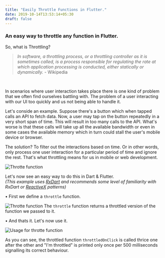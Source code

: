 ```yaml
---
title: "Easily Throttle Functions in Flutter."
date: 2019-10-14T13:53:14+05:30
draft: false
---
```


### <p>An easy way to throttle any function in Flutter.</p>

So, what is Throttling?

> <i>In software, a throttling process, or a throttling controller as it is sometimes called, is a process responsible for regulating the rate at which application processing is conducted, either statically or dynamically.</i> - Wikipedia

<br />

In scenarios where user interaction takes place there is one kind of problem that we often find ourselves battling with. The problem of a user interacting with our UI too quickly and us not being able to handle it.

Let's conside an example. Suppose there's a button which when tapped calls an API to fetch data. Now, a user may tap on the button repeatedly in a very short span of time. This will result in too many calls to the API. What's worse is that these calls will take up all the available bandwidth or even in some cases the available memory which in turn could stall the user's mobile device or browser. 

The solution? To filter out the interactions based on time. Or in other words, only process one user interaction for a particular period of time and ignore the rest. That's what throttling means for us in mobile or web development.

![Throtte function](/images/throttle_3.gif)

Let's now see an easy way to do this in Dart & Flutter.
<br />
<i>(This example uses [RxDart](https://github.com/ReactiveX/rxdart) and recommends some level of familiarity with RxDart or [ReactiveX](http://reactivex.io) patterns)</i>

• First we define a `throttle` function.

![Throtte function](/images/throttle_1.png)
The `throttle` function returns a throttled version of the function we passed to it.

• And thats it. Let's now use it.

![Usage for throtte function](/images/throttle_2.png)

As you can see, the throttled function `throttledOnClick` is called thrice one after the other and "I'm throttled" is printed only once per 500 milliseconds signalling its correct behaviour.